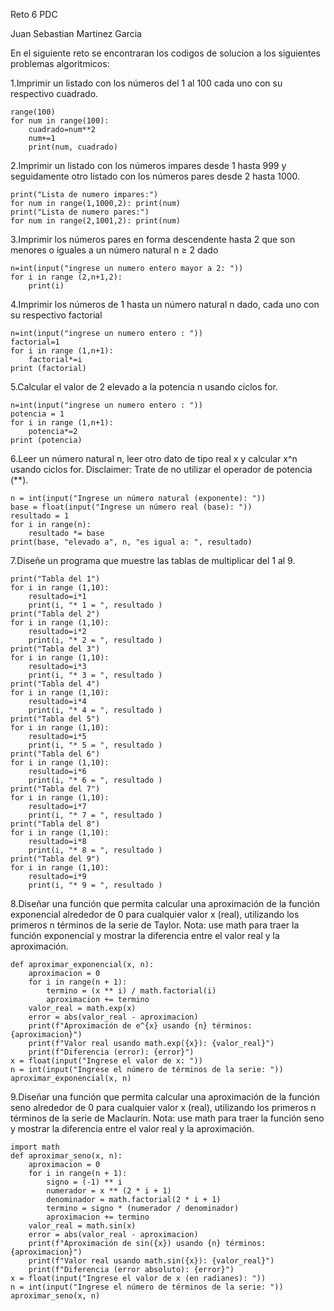 Reto 6 PDC

Juan Sebastian Martinez Garcia

En el siguiente reto se encontraran los codigos de solucion a los siguientes problemas algoritmicos:

1.Imprimir un listado con los números del 1 al 100 cada uno con su respectivo cuadrado.

    range(100)
    for num in range(100):
        cuadrado=num**2
        num+=1
        print(num, cuadrado)

2.Imprimir un listado con los números impares desde 1 hasta 999 y seguidamente otro listado con los números pares desde 2 hasta 1000.

    print("Lista de numero impares:")
    for num in range(1,1000,2): print(num)
    print("Lista de numero pares:")
    for num in range(2,1001,2): print(num)

3.Imprimir los números pares en forma descendente hasta 2 que son menores o iguales a un número natural n ≥ 2 dado

    n=int(input("ingrese un numero entero mayor a 2: "))
    for i in range (2,n+1,2):
        print(i)

4.Imprimir los números de 1 hasta un número natural n dado, cada uno con su respectivo factorial

    n=int(input("ingrese un numero entero : "))
    factorial=1
    for i in range (1,n+1):
        factorial*=i
    print (factorial)

5.Calcular el valor de 2 elevado a la potencia n usando ciclos for.

    n=int(input("ingrese un numero entero : "))
    potencia = 1
    for i in range (1,n+1):
        potencia*=2
    print (potencia)

6.Leer un número natural n, leer otro dato de tipo real x y calcular x^n usando ciclos for. Disclaimer: Trate de no utilizar el operador de potencia (**).

    n = int(input("Ingrese un número natural (exponente): "))
    base = float(input("Ingrese un número real (base): "))
    resultado = 1
    for i in range(n):
        resultado *= base  
    print(base, "elevado a", n, "es igual a: ", resultado)

7.Diseñe un programa que muestre las tablas de multiplicar del 1 al 9.

    print("Tabla del 1")
    for i in range (1,10):
        resultado=i*1
        print(i, "* 1 = ", resultado )
    print("Tabla del 2")
    for i in range (1,10):
        resultado=i*2
        print(i, "* 2 = ", resultado )
    print("Tabla del 3")
    for i in range (1,10):
        resultado=i*3
        print(i, "* 3 = ", resultado )
    print("Tabla del 4")
    for i in range (1,10):
        resultado=i*4
        print(i, "* 4 = ", resultado )
    print("Tabla del 5")
    for i in range (1,10):
        resultado=i*5
        print(i, "* 5 = ", resultado )
    print("Tabla del 6")
    for i in range (1,10):
        resultado=i*6
        print(i, "* 6 = ", resultado )
    print("Tabla del 7")
    for i in range (1,10):
        resultado=i*7
        print(i, "* 7 = ", resultado )
    print("Tabla del 8")
    for i in range (1,10):
        resultado=i*8
        print(i, "* 8 = ", resultado )
    print("Tabla del 9")
    for i in range (1,10):
        resultado=i*9
        print(i, "* 9 = ", resultado )

8.Diseñar una función que permita calcular una aproximación de la función exponencial alrededor de 0 para cualquier valor x (real), utilizando los primeros n términos de la serie de Taylor. Nota: use math para traer la función exponencial y mostrar la diferencia entre el valor real y la aproximación.

    def aproximar_exponencial(x, n):
        aproximacion = 0
        for i in range(n + 1):
            termino = (x ** i) / math.factorial(i)
            aproximacion += termino 
        valor_real = math.exp(x)
        error = abs(valor_real - aproximacion)
        print(f"Aproximación de e^{x} usando {n} términos: {aproximacion}")
        print(f"Valor real usando math.exp({x}): {valor_real}")
        print(f"Diferencia (error): {error}")
    x = float(input("Ingrese el valor de x: "))
    n = int(input("Ingrese el número de términos de la serie: "))
    aproximar_exponencial(x, n)

9.Diseñar una función que permita calcular una aproximación de la función seno alrededor de 0 para cualquier valor x (real), utilizando los primeros n términos de la serie de Maclaurin. Nota: use math para traer la función seno y mostrar la diferencia entre el valor real y la aproximación.

    import math
    def aproximar_seno(x, n):
        aproximacion = 0
        for i in range(n + 1):  
            signo = (-1) ** i  
            numerador = x ** (2 * i + 1)
            denominador = math.factorial(2 * i + 1)
            termino = signo * (numerador / denominador)
            aproximacion += termino  
        valor_real = math.sin(x)
        error = abs(valor_real - aproximacion)
        print(f"Aproximación de sin({x}) usando {n} términos: {aproximacion}")
        print(f"Valor real usando math.sin({x}): {valor_real}")
        print(f"Diferencia (error absoluto): {error}")
    x = float(input("Ingrese el valor de x (en radianes): "))
    n = int(input("Ingrese el número de términos de la serie: "))
    aproximar_seno(x, n)
